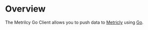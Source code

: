 # Overview
The Metrilcy Go Client allows you to push data to [Metricly](https://www.metricly.com) using [Go](https://golang.org).